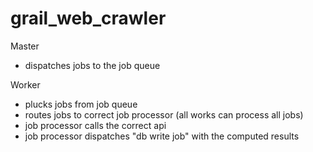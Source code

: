 # grail_web_crawler


Master
- dispatches jobs to the job queue

Worker
- plucks jobs from job queue
- routes jobs to correct job processor (all works can process all jobs)
- job processor calls the correct api
- job processor dispatches "db write job" with the computed results